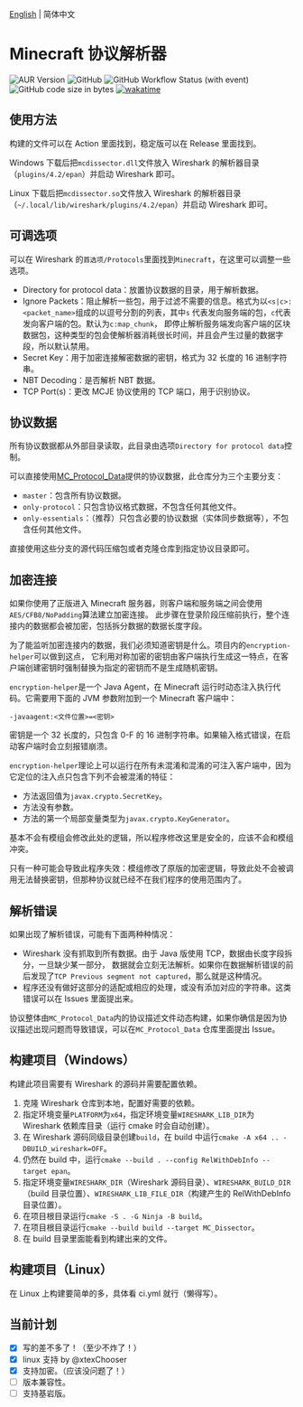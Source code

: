 [English](./README.MD) | 简体中文

# Minecraft 协议解析器

![AUR Version](https://img.shields.io/aur/version/wireshark-minecraft-dissector)
![GitHub](https://img.shields.io/github/license/Nickid2018/MC_Dissector)
![GitHub Workflow Status (with event)](https://img.shields.io/github/actions/workflow/status/Nickid2018/MC_Dissector/ci.yml)
![GitHub code size in bytes](https://img.shields.io/github/languages/code-size/Nickid2018/MC_Dissector)
[![wakatime](https://wakatime.com/badge/user/74cf9ef2-54ee-470f-a4ae-03e46a1e3c77/project/07a6974f-bdb4-40ce-98f1-f16c123aa610.svg)](https://wakatime.com/badge/user/74cf9ef2-54ee-470f-a4ae-03e46a1e3c77/project/07a6974f-bdb4-40ce-98f1-f16c123aa610)

## 使用方法

构建的文件可以在 Action 里面找到，稳定版可以在 Release 里面找到。

Windows 下载后把`mcdissector.dll`文件放入 Wireshark 的解析器目录（`plugins/4.2/epan`）并启动 Wireshark 即可。

Linux 下载后把`mcdissector.so`文件放入 Wireshark 的解析器目录（`~/.local/lib/wireshark/plugins/4.2/epan`）并启动 Wireshark 即可。

## 可调选项

可以在 Wireshark 的`首选项/Protocols`里面找到`Minecraft`，在这里可以调整一些选项。

* Directory for protocol data：放置协议数据的目录，用于解析数据。
* Ignore Packets：阻止解析一些包，用于过滤不需要的信息。格式为以`<s|c>:<packet_name>`组成的以逗号分割的列表，其中`s`
  代表发向服务端的包，`c`代表发向客户端的包。默认为`c:map_chunk`，
  即停止解析服务端发向客户端的区块数据包，这种类型的包会使解析器消耗很长时间，并且会产生过量的数据字段，所以默认禁用。
* Secret Key：用于加密连接解密数据的密钥，格式为 32 长度的 16 进制字符串。
* NBT Decoding：是否解析 NBT 数据。
* TCP Port(s)：更改 MCJE 协议使用的 TCP 端口，用于识别协议。

## 协议数据

所有协议数据都从外部目录读取，此目录由选项`Directory for protocol data`控制。

可以直接使用[MC_Protocol_Data](https://github.com/Nickid2018/MC_Protocol_Data)提供的协议数据，此仓库分为三个主要分支：
* `master`：包含所有协议数据。
* `only-protocol`：只包含协议格式数据，不包含任何其他文件。
* `only-essentials`：（推荐）只包含必要的协议数据（实体同步数据等），不包含任何其他文件。

直接使用这些分支的源代码压缩包或者克隆仓库到指定协议目录即可。

## 加密连接

如果你使用了正版进入 Minecraft 服务器，则客户端和服务端之间会使用`AES/CFB8/NoPadding`算法建立加密连接。
此步骤在登录阶段压缩前执行，整个连接内的数据都会被加密，包括拆分数据的数据长度字段。

为了能监听加密连接内的数据，我们必须知道密钥是什么。项目内的`encryption-helper`可以做到这点，
它利用对称加密的密钥由客户端执行生成这一特点，在客户端创建密钥时强制替换为指定的密钥而不是生成随机密钥。

`encryption-helper`是一个 Java Agent，在 Minecraft 运行时动态注入执行代码。它需要用下面的 JVM 参数附加到一个 Minecraft
客户端中：

```shell
-javaagent:<文件位置>=<密钥>
```

密钥是一个 32 长度的，只包含 0-F 的 16 进制字符串。如果输入格式错误，在启动客户端时会立刻报错崩溃。

`encryption-helper`理论上可以运行在所有未混淆和混淆的可注入客户端中，因为它定位的注入点只包含下列不会被混淆的特征：

* 方法返回值为`javax.crypto.SecretKey`。
* 方法没有参数。
* 方法的第一个局部变量类型为`javax.crypto.KeyGenerator`。

基本不会有模组会修改此处的逻辑，所以程序修改这里是安全的，应该不会和模组冲突。

只有一种可能会导致此程序失效：模组修改了原版的加密逻辑，导致此处不会被调用无法替换密钥，但那种协议就已经不在我们程序的使用范围内了。

## 解析错误

如果出现了解析错误，可能有下面两种种情况：

* Wireshark 没有抓取到所有数据。由于 Java 版使用 TCP，数据由长度字段拆分，一旦缺少某一部分，
  数据就会立刻无法解析。如果你在数据解析错误的前后发现了`TCP Previous segment not captured`，那么就是这种情况。
* 程序还没有做好这部分的适配或相应的处理，或没有添加对应的字符串。这类错误可以在 Issues 里面提出来。

协议整体由`MC_Protocol_Data`内的协议描述文件动态构建，如果你确信是因为协议描述出现问题而导致错误，可以在`MC_Protocol_Data`
仓库里面提出 Issue。

## 构建项目（Windows）

构建此项目需要有 Wireshark 的源码并需要配置依赖。

1. 克隆 Wireshark 仓库到本地，配置好需要的依赖。
2. 指定环境变量`PLATFORM`为`x64`，指定环境变量`WIRESHARK_LIB_DIR`为 Wireshark 依赖库目录（运行 cmake 时会自动创建）。
3. 在 Wireshark 源码同级目录创建`build`，在 build 中运行`cmake -A x64 .. -DBUILD_wireshark=OFF`。
4. 仍然在 build 中，运行`cmake --build . --config RelWithDebInfo --target epan`。
5. 指定环境变量`WIRESHARK_DIR`（Wireshark 源码目录）、`WIRESHARK_BUILD_DIR`（build 目录位置）、`WIRESHARK_LIB_FILE_DIR`（构建产生的
   RelWithDebInfo 目录位置）。
6. 在项目根目录运行`cmake -S . -G Ninja -B build`。
7. 在项目根目录运行`cmake --build build --target MC_Dissector`。
8. 在 build 目录里面能看到构建出来的文件。

## 构建项目（Linux）

在 Linux 上构建要简单的多，具体看 ci.yml 就行（懒得写）。

## 当前计划

- [x] 写的差不多了！（至少不炸了！）
- [x] linux 支持 by @xtexChooser
- [x] 支持加密。（应该没问题了！）
- [ ] 版本兼容性。
- [ ] 支持基岩版。
